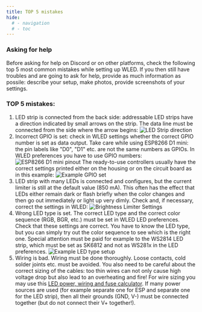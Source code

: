 ```yaml
---
title: TOP 5 mistakes
hide:
  # - navigation
  # - toc
---
```


### Asking for help

Before asking for help on Discord or on other platforms, check the following top 5 most common mistakes while setting up WLED.
If you then still have troubles and are going to ask for help, provide as much information as possile: describe your setup, make photos, provide screenshots of your settings.

### TOP 5 mistakes:

1. LED strip is connected from the back side: addressable LED strips have a direction indicated by small arrows on the strip. The data line must be connected from the side where the arrow begins:
    ![LED Strip direction](../assets/images/content/led_strip_direction.jpg)
2. Incorrect GPIO is set: check in WLED settings whether the correct GPIO number is set as data output. Take care while using ESP8266 D1 mini: the pin labels like "D0", "D1" etc. are not the same numbers as GPIOs. In WLED preferences you have to use GPIO numbers:
    ![ESP8266 D1 mini pinout](../assets/images/content/D1_mini_pinout.jpg)
    The ready-to-use controllers usually have the correct settings printed either on the housing or on the circuit board as in this example:
    ![Example GPIO set](../assets/images/content/example_gpio_set.jpg)
3. LED strip with many LEDs is connected and configures, but the current limiter is still at the default value (850 mA). This often has the effect that LEDs either remain dark or flash briefly when the color changes and then go out immediately or light up very dimly. Check and, if necessary, correct the settings in WLED:
    ![Brightness Limiter Settings](../assets/images/content/brightness_limiter.jpg)
4. Wrong LED type is set. The correct LED type and the correct color sequence (RGB, BGR, etc.) must be set in WLED LED preferences. Check that these settings are correct. You have to know the LED type, but you can simply try out the color sequence to see which is the right one. Special attention must be paid for example to the WS2814 LED strip, which must be set as SK6812 and not as WS281x in the LED preferences.
    ![Example LED type setup](../assets/images/content/example_led_type_setup.jpg)
5. Wiring is bad. Wiring must be done thoroughly. Loose contacts, cold solder joints etc. must be avoided. You also need to be careful about the correct sizing of the cables: too thin wires can not only cause high voltage drop but also lead to an overheating and fire! For wire sizing you may use this [LED power, wiring and fuse calculator](https://wled-calculator.github.io/). If many power sources are used (for example separate one for ESP and separate one for the LED strip), then all their grounds (GND, V-) must be connected together (but do not connect their V+ together!).
